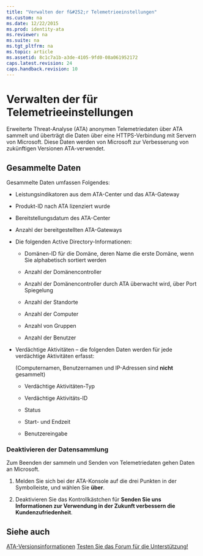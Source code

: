 ```yaml
---
title: "Verwalten der f&#252;r Telemetrieeinstellungen"
ms.custom: na
ms.date: 12/22/2015
ms.prod: identity-ata
ms.reviewer: na
ms.suite: na
ms.tgt_pltfrm: na
ms.topic: article
ms.assetid: 8c1c7a1b-a3de-4105-9fd0-08a061952172
caps.latest.revision: 24
caps.handback.revision: 10
---
```

# Verwalten der f&#252;r Telemetrieeinstellungen
Erweiterte Threat-Analyse (ATA) anonymen Telemetriedaten über ATA sammelt und überträgt die Daten über eine HTTPS-Verbindung mit Servern von Microsoft. Diese Daten werden von Microsoft zur Verbesserung von zukünftigen Versionen ATA-verwendet.


## Gesammelte Daten

Gesammelte Daten umfassen Folgendes:


- Leistungsindikatoren aus dem ATA-Center und das ATA-Gateway

- Produkt-ID nach ATA lizenziert wurde

- Bereitstellungsdatum des ATA-Center

- Anzahl der bereitgestellten ATA-Gateways

- Die folgenden Active Directory-Informationen:
    
    - Domänen-ID für die Domäne, deren Name die erste Domäne, wenn Sie alphabetisch sortiert werden

    - Anzahl der Domänencontroller

    - Anzahl der Domänencontroller durch ATA überwacht wird, über Port Spiegelung

    - Anzahl der Standorte

    - Anzahl der Computer

    - Anzahl von Gruppen

    - Anzahl der Benutzer

- Verdächtige Aktivitäten – die folgenden Daten werden für jede verdächtige Aktivitäten erfasst:

    (Computernamen, Benutzernamen und IP-Adressen sind **nicht** gesammelt)
    
    - Verdächtige Aktivitäten-Typ

    - Verdächtige Aktivitäts-ID

    - Status

    - Start- und Endzeit

    - Benutzereingabe


### Deaktivieren der Datensammlung

Zum Beenden der sammeln und Senden von Telemetriedaten gehen Daten an Microsoft.


1. Melden Sie sich bei der ATA-Konsole auf die drei Punkten in der Symbolleiste, und wählen Sie **über**.

2. Deaktivieren Sie das Kontrollkästchen für **Senden Sie uns Informationen zur Verwendung in der Zukunft verbessern die Kundenzufriedenheit**.


## Siehe auch

[ATA-Versionsinformationen](/Topic/ATA+Release+Notes.md)
[Testen Sie das Forum für die Unterstützung!](https://social.technet.microsoft.com/Forums/security/en-US/home?forum=mata)





